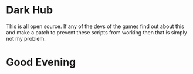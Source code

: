 # Dark Hub
This is all open source. 
If any of the devs of the games find out about this and make a patch to prevent these scripts from working then that is simply not my problem.






# Good Evening
